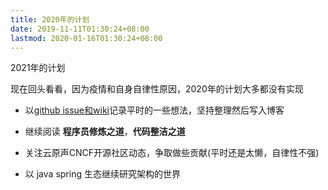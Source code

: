 ```yaml
---
title: 2020年的计划
date: 2019-11-11T01:30:24+08:00
lastmod: 2020-01-16T01:30:24+08:00
---
```


2021年的计划

<!--more-->

现在回头看看，因为疫情和自身自律性原因，2020年的计划大多都没有实现

* 以[github issue和wiki](https://github.com/x893675/note)记录平时的一些想法，坚持整理然后写入博客

* 继续阅读 **程序员修炼之道**，**代码整洁之道**
* 关注云原声CNCF开源社区动态，争取做些贡献(平时还是太懒，自律性不强)
* 以 java spring 生态继续研究架构的世界

